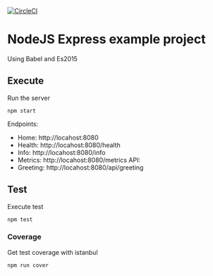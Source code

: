 [![CircleCI](https://circleci.com/gh/marcelogft/greeting-service.svg?style=svg)](https://circleci.com/gh/marcelogft/greeting-service)

# NodeJS Express example project

Using Babel and Es2015

## Execute

Run the server

```
npm start
```

Endpoints: 
* Home: http://locahost:8080
* Health: http://locahost:8080/health
* Info: http://locahost:8080/info
* Metrics: http://locahost:8080/metrics
API: 
* Greeting: http://locahost:8080/api/greeting

## Test
Execute test 

```
npm test
```

### Coverage
Get test coverage with istanbul

```
npm run cover
```

